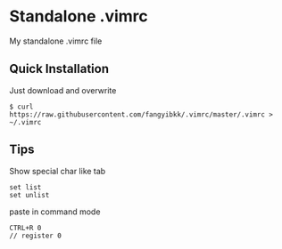 # Standalone .vimrc
My standalone .vimrc file

## Quick Installation
Just download and overwrite
```
$ curl https://raw.githubusercontent.com/fangyibkk/.vimrc/master/.vimrc > ~/.vimrc
```

## Tips
Show special char like tab
```
set list
set unlist
```
paste in command mode
```
CTRL+R 0
// register 0
```
